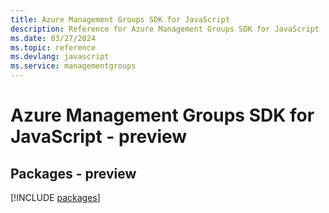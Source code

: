 ```yaml
---
title: Azure Management Groups SDK for JavaScript
description: Reference for Azure Management Groups SDK for JavaScript
ms.date: 03/27/2024
ms.topic: reference
ms.devlang: javascript
ms.service: managementgroups
---
```

# Azure Management Groups SDK for JavaScript - preview
## Packages - preview
[!INCLUDE [packages](management-groups-index.md)]